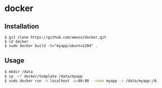 docker
======



## Installation

```
$ git clone https://github.com/amwso/docker.git
$ cd docker
$ sudo docker build -t="myapp/ubuntu1204" .
```

## Usage


```bash
$ mkdir /data
$ cp -rf docker/template /data/myapp
$ sudo docker run -h localhost -p=80:80 --name myapp -v /data/myapp:/data -d -t -i myapp/ubuntu1204 /bin/bash /data/init.sh
```

